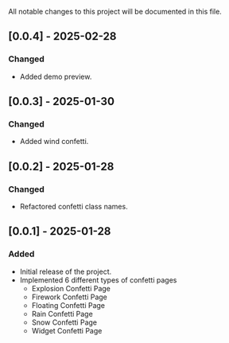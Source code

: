 All notable changes to this project will be documented in this file.

## [0.0.4] - 2025-02-28
### Changed
- Added demo preview.

## [0.0.3] - 2025-01-30
### Changed
- Added wind confetti.

## [0.0.2] - 2025-01-28
### Changed
- Refactored confetti class names.

## [0.0.1] - 2025-01-28
### Added
- Initial release of the project.
- Implemented 6 different types of confetti pages
  - Explosion Confetti Page
  - Firework Confetti Page
  - Floating Confetti Page
  - Rain Confetti Page
  - Snow Confetti Page
  - Widget Confetti Page